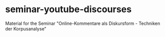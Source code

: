 # seminar-youtube-discourses
Material for the Seminar "Online-Kommentare als Diskursform - Techniken der Korpusanalyse"
